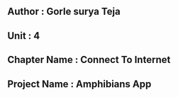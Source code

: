 ## Author : Gorle surya Teja 

## Unit : 4

## Chapter Name : Connect To Internet

## Project Name : Amphibians App


